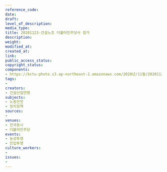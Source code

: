 ```yaml
---
reference_code: 
date: 
draft: 
level_of_description: 
media_type: 
title: 20201123-건설노조 더불어민주당사 점거
description: 
weight: 
modified_at: 
created_at: 
link: 
public_access_status: 
copyright_status: 
components:
- https://kctu-photo.s3.ap-northeast-2.amazonaws.com/2020년/11월/20201123-건설노조+더불어민주당사+점거/1280_5D40514.jpg
tags:
- 
creators:
- 건설산업연맹
subjects:
- 노동안전
- 정치정책
sources:
- 
venues:
- 전국동시
- 더불어민주당
events:
- 농성투쟁
- 진입투쟁
culture_workers:
- 
issues:
- 
---
```

